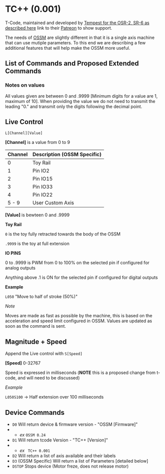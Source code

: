 # TC++ (0.001)

T-Code, maintained and developed by [Tempest for the OSR-2, SR-6 as described here](https://stpihkal.docs.buttplug.io/docs/stpihkal/protocols/tcode/) link to their [Patreon](https://www.patreon.com/tempestvr) to show support.


The needs of [OSSM](https://OSSM.tech) are slightly different in that it is a single axis machine that can use mutiple parameters. To this end we are describing a few additional features that will help make the OSSM more useful. 


## List of Commands and Proposed Extended Commands

### Notes on values

All values given are between 0 and .9999 [Minimum digits for a value are 1, maximum of 10]. When providing the value we do not need to transmit the leading "0." and transmit only the digits following the decimal point. 


## Live Control
``` L[Channel][Value] ```

**[Channel]** is a value from 0 to 9

| Channel | Description (OSSM Specific) |
|---------|-------------|
|0| Toy Rail |
|1| Pin  IO2 |
|2| Pin IO15 |
|3| Pin IO33 |
|4| Pin IO22 |
|5 - 9| User Custom Axis |


**[Value]** is bewteen 0 and .9999

**Toy Rail**

``` 0 ``` is the toy fully retracted towards the body of the OSSM

``` .9999 ``` is the toy at full extension

**IO PINS**

0 to .9999 is PWM from 0 to 100% on the selected pin if configured for analog outputs

Anything above .1 is ON for the selected pin if configured for digital outputs

**Example**

``` L050 ``` "Move to half of stroke (50%)"

*Note*

Moves are made as fast as possible by the machine, this is based on the acceleration and speed limit configured in OSSM. Values are updated as soon as the command is sent. 



## Magnitude + Speed

Append the Live control with ``` S[Speed] ``` 

**[Speed]** 0-32767

Speed is expressed in milliseconds (**NOTE** this is a proposed change from t-code, and will need to be discussed)

*Example* 

```L050S100``` -> Half extension over 100 milliseconds


## Device Commands

 - ```D0``` Will return device & firmware version - "OSSM [Firmware]"
 - - *ex* ``` OSSM 0.24 ```
 - ```D1``` Will return tcode Version - "TC++ [Version]"
 - - *ex* ``` TC++ 0.001```
 -  ```D2``` Will return a list of axis available and their labels
 -  ```D3``` (OSSM Specific) Will return a list of Parameters [detailed below]
 -  ```DSTOP``` Stops device (Motor freze, does not release motor)








